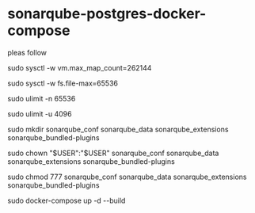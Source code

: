 # sonarqube-postgres-docker-compose

pleas follow

sudo sysctl -w vm.max_map_count=262144

sudo sysctl -w fs.file-max=65536

sudo ulimit -n 65536

sudo ulimit -u 4096
  
sudo mkdir sonarqube_conf sonarqube_data sonarqube_extensions sonarqube_bundled-plugins 

sudo chown "$USER":"$USER" sonarqube_conf sonarqube_data sonarqube_extensions sonarqube_bundled-plugins 

sudo chmod 777 sonarqube_conf sonarqube_data sonarqube_extensions sonarqube_bundled-plugins

sudo docker-compose  up -d --build

